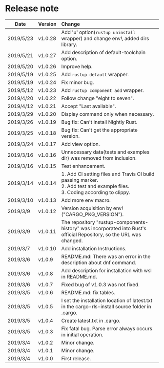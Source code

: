 # Release note

| Date      | Version | Change                                                                                                                          |
| --------- | ------- | :------------------------------------------------------------------------------------------------------------------------------ |
| 2019/5/23 | v1.0.28 | Add 'u' option(`rustup uninstall` wrapper) and change env!, added dirs library.                                                 |
| 2019/5/21 | v1.0.27 | Add description of default-toolchain option.                                                                                    |
| 2019/5/20 | v1.0.26 | Improve help.                                                                                                                   |
| 2019/5/19 | v1.0.25 | Add `rustup default` wrapper.                                                                                                   |
| 2019/5/19 | v1.0.24 | Fix minor bug.                                                                                                                  |
| 2019/5/12 | v1.0.23 | Add `rustup component add` wrapper.                                                                                             |
| 2019/4/20 | v1.0.22 | Follow change "eight to seven".                                                                                                 |
| 2019/4/12 | v1.0.21 | Accept "Last available".                                                                                                        |
| 2019/3/29 | v1.0.20 | Display command only when necessary.                                                                                            |
| 2019/3/26 | v1.0.19 | Bug fix: Can't install Nightly Rust.                                                                                            |
| 2019/3/25 | v1.0.18 | Bug fix: Can't get the appropriate version.                                                                                     |
| 2019/3/24 | v1.0.17 | Add view option.                                                                                                                |
| 2019/3/16 | v1.0.16 | Unnecessary data(tests and examples dir) was removed from inclusion.                                                            |
| 2019/3/16 | v1.0.15 | Test enhancement.                                                                                                               |
| 2019/3/14 | v1.0.14 | 1. Add CI setting files and Travis CI build passing marker.<br>2. Add test and example files.<br>3. Coding according to clippy. |
| 2019/3/10 | v1.0.13 | Add more env macro.                                                                                                             |
| 2019/3/9  | v1.0.12 | Version acquisition by env!("CARGO_PKG_VERSION").                                                                               |
| 2019/3/9  | v1.0.11 | The repository "rustup-components-history" was incorporated into Rust's official Repository, so the URL was changed.            |
| 2019/3/7  | v1.0.10 | Add installation Instructions.                                                                                                  |
| 2019/3/6  | v1.0.9  | README.md: There was an error in the description about dnf command.                                                             |
| 2019/3/6  | v1.0.8  | Add description for installation with wsl in README.md.                                                                         |
| 2019/3/6  | v1.0.7  | Fixed bug of v1.0.3 was not fixed.                                                                                              |
| 2019/3/5  | v1.0.6  | README.md: fix tables.                                                                                                          |
| 2019/3/5  | v1.0.5  | I set the installation location of latest.txt in the cargo-rls-install source folder in .cargo.                                 |
| 2019/3/5  | v1.0.4  | Create latest.txt in .cargo.                                                                                                    |
| 2019/3/5  | v1.0.3  | Fix fatal bug. Parse error always occurs in initial operation.                                                                  |
| 2019/3/4  | v1.0.2  | Minor change.                                                                                                                   |
| 2019/3/4  | v1.0.1  | Minor change.                                                                                                                   |
| 2019/3/4  | v1.0.0  | First release.                                                                                                                  |
